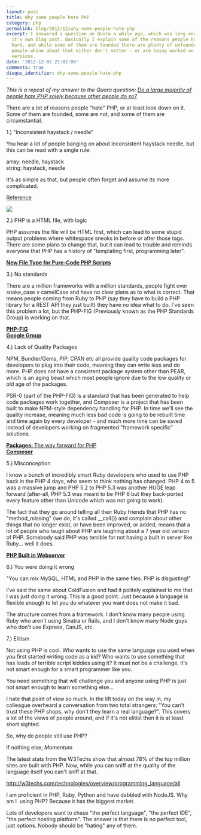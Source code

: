 ```yaml
---
layout: post
title: Why some people hate PHP
category: php
permalink: blog/2012/12/why-some-people-hate-php
excerpt: I answered a question on Quora a while ago, which was long enough to deserve
  it's own blog post. Basically I explain some of the reasons people hate on PHP so
  hard, and while some of them are founded there are plenty of unfounded reasons that
  people whine about that either don't matter - or are being worked on for future
  versions.
date: '2012-12-02 21:02:00'
comments: true
disqus_identifier: why-some-people-hate-php
---
```


_This is a repost of my answer to the Quora question: [Do a large majority of people hate PHP solely because other people do so?](http://www.quora.com/Do-a-large-majority-of-people-hate-PHP-solely-because-other-people-do-so)_

There are a lot of reasons people "hate" PHP, or at least look down on it. Some of them are founded, some are not, and some of them are circumstantial.

1.) "Inconsistent haystack / needle"

You hear a lot of people banging on about inconsistent haystack needle, but this can be read with a single rule:

array: needle, haystack<br>string: haystack, needle

It's as simple as that, but people often forget and assume its more complicated.

<u>Reference</u>

<img src="http://qph.cf.quoracdn.net/main-qimg-fa201f1217c396cd88685d386714c5d7" master_src="http://qph.cf.quoracdn.net/main-qimg-8cff392ef81d828c05e4437d195332db" master_w="1680" master_h="1050" />

2.) PHP is a HTML file, with logic

PHP assumes the file will be HTML first, which can lead to some stupid output problems where whitespace sneaks in before or after those <?php ?> tags. There are some plans to change that, but it can lead to trouble and reminds everyone that PHP has a history of "templating first, programming later".
  

<b>[New File Type for Pure-Code PHP Scripts](https://wiki.php.net/rfc/phpp)</b>

3.) No standards

There are a million frameworks with a million standards, people fight over snake_case v camelCase and have no clear plans as to what is correct. That means people coming from Ruby to PHP (say they have to build a PHP library for a REST API they just built) they have no idea what to do. I've seen this problem a lot, but the PHP-FIG (Previously known as the PHP Standards Group) is working on that.

<b>[PHP-FIG](https://github.com/php-fig/fig-standards)</b><br><b>[Google Group](https://groups.google.com/group/php-standards)</b>

4.) Lack of Quality Packages

NPM, Bundler/Gems, PIP, CPAN etc all provide quality code packages for developers to plug into their code, meaning they can write less and do more. PHP does not have a consistent package system other than PEAR, which is an aging beast which most people ignore due to the low quality or old age of the packages. 

PSR-0 (part of the PHP-FIG) is a standard that has been generated to help code packages work together, and Composer is a project that has been built to make NPM-style dependency handling for PHP. In time we'll see the quality increase, meaning much less bad code is going to be rebuilt time and time again by every developer - and much more time can be saved instead of developers working on fragmented "framework specific" solutions.

[<b>Packages: </b>The way forward for PHP](/blog/2012/03/packages-the-way-forward-for-php)<br><b>[Composer](http://getcomposer.org)</b>

5.) Misconception

I know a bunch of incredibly smart Ruby developers who used to use PHP back in the PHP 4 days, who seem to think nothing has changed. PHP 4 to 5 was a massive jump and PHP 5.2 to PHP 5.3 was another HUGE leap forward (after-all, PHP 5.3 was meant to be PHP 6 but they back-ported every feature other than Unicode which was not going to work).

The fact that they go around telling all their Ruby friends that PHP has no "method_missing" (we do, it's called __call()) and complain about other things that no longer exist, or have been improved, or added, means that a lot of people who laugh about PHP are laughing about a 7 year old version of PHP. Somebody said PHP was terrible for not having a built in server like Ruby... well it does.

<b>[PHP Built in Webserver](http://php.net/manual/en/features.commandline.webserver.php)</b>

6.) You were doing it wrong

"You can mix MySQL, HTML and PHP in the same files. PHP is disgusting!"

I've said the same about ColdFusion and had it politely explained to me that I was just doing it wrong. This is a good point. Just because a language is flexible enough to let you do whatever you want does not make it bad.

The structure comes from a framework. I don't know many people using Ruby who aren't using Sinatra or Rails, and I don't know many Node guys who don't use Express, CanJS, etc.

7.) Elitism

Not using PHP is cool. Who wants to use the same language you used when you first started writing code as a kid? Who wants to use something that has loads of terrible script kiddies using it? It must not be a challenge, it's not smart enough for a smart programmer like you. 

You need something that will challenge you and anyone using PHP is just not smart enough to learn something else...

I hate that point of view so much. In the lift today on the way in, my colleague overheard a conversation from two total strangers: "You can't trust these PHP shops, why don't they learn a real language?". This covers a lot of the views of people around, and if it's not elitist then it is at least short sighted.

So, why do people still use PHP?

If nothing else; <i>Momentum</i>

The latest stats from the W3Techs show that almost 78% of the top million sites are built with PHP. Now, while you can sniff at the quality of the language itself you can't sniff at that.

<u><a href="http://w3techs.com/technologies/overview/programming_language/all" rel="nofollow" target="_blank" class="external_link">http://w3techs.com/technologies/overview/programming_language/all</a></u>

I am proficient in PHP, Ruby, Python and have dabbled with NodeJS. Why am I&nbsp; using PHP? Because it has the biggest market.

Lots of developers want to chase "the perfect language", "the perfect IDE", "the perfect hosting platform". The answer is that there is no perfect tool, just options. Nobody should be "hating" any of them.
